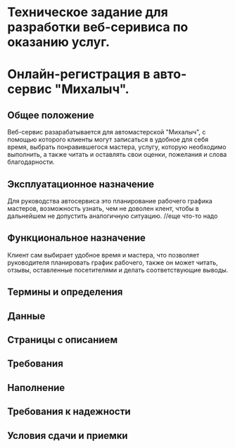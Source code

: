 Техническое задание для разработки веб-серивиса по оказанию услуг. 
========================
# Онлайн-регистрация в авто-сервис "Михалыч".  #



## Общее положение ##


Веб-сервис разарабатывается для автомастерской "Михалыч", с помощью которого клиенты могут записаться в удобное для себя время, выбрать понравившегося мастера, услугу, которую необходимо выполнить, а также читать и оставлять свои оценки, пожелания и слова благодарности.

## Эксплуатационное назначение ##
Для руководства автосервиса это планирование рабочего графика мастеров, возможность узнать, чем не доволен клент, чтобы в дальнейшем не допустить аналогичную ситуацию.
//еще что-то надо

## Функциональное назначение ##
Клиент сам выбирает удобное время и мастера, что позволяет руководителя планировать график рабочего, также он может читать, отзывы, оставленные посетителями и делать соответствующие выводы.

## Термины и определения ##

## Данные ##

## Страницы с описанием ##

## Требования ##

## Наполнение ##

## Требования к надежности ##

## Условия сдачи и приемки ##
